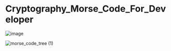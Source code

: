 # Cryptography_Morse_Code_For_Developer

![image](https://github.com/jackGetDev/Cryptography_Morse_Code_For_Developer/assets/57647314/ba0e4f74-2f97-42e7-8cd5-178b5bee408c)


![morse_code_tree (1)](https://github.com/jackGetDev/Cryptography_Morse_Code_For_Developer/assets/57647314/2b9b5b58-a2cb-4ed9-b223-a68627e82401)
